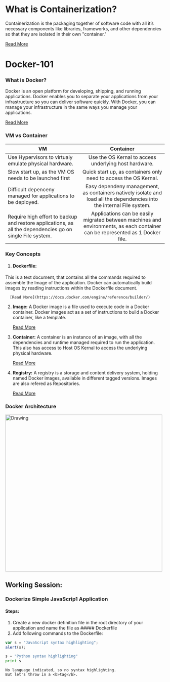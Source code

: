 # What is Containerization?
Containerization is the packaging together of software code with all it’s necessary components like libraries, frameworks, and other dependencies so that they are isolated in their own "container."

[Read More](https://www.redhat.com/en/topics/cloud-native-apps/what-is-containerization)

# Docker-101

### What is Docker?
Docker is an open platform for developing, shipping, and running applications. Docker enables you to separate your applications from your infrastructure so you can deliver software quickly. With Docker, you can manage your infrastructure in the same ways you manage your applications.

[Read More](https://docs.docker.com/get-started/overview/)

### VM vs Container

| VM        | Container         |
| ------------- |:-------------:|
| Use Hypervisors to virtualy emulate physical hardware. | Use the OS Kernal to access underlying host hardware. |
| Slow start up, as the VM OS needs to be launched first | Quick start up, as containers only need to access the OS Kernal. |
| Difficult depenceny managed for applications to be deployed. | Easy dependeny management, as containers natively isolate and load all the dependencies into the internal File system. |
| Require high effort to backup and restore applications, as all the dependencies go on single File system. | Applications can be easily migrated between machines and environments, as each container can be represented as 1 Docker file. |

### Key Concepts
1. #### Dockerfile: 

This is a text document, that contains all the commands required to assemble the Image of the application. Docker can automatically build images by reading instructions within the Dockerfile document.

      [Read More](https://docs.docker.com/engine/reference/builder/)

2.  **Image:** A Docker image is a file used to execute code in a Docker container. Docker images act as a set of instructions to build a Docker container, like a template.

      [Read More](https://searchitoperations.techtarget.com/definition/Docker-image)

3. **Container:** A container is an instance of an image, with all the dependencies and runtime managed required to run the application. This also has access to Host OS Kernal to access the underlying physical hardware.

      [Read More](https://www.docker.com/resources/what-container)

4. **Registry:** A registry is a storage and content delivery system, holding named Docker images, available in different tagged versions. Images are also refered as Repositories.

      [Read More](https://docs.docker.com/registry/introduction/)


### Docker Architecture
<img width="496" alt="Drawing" src="https://user-images.githubusercontent.com/30496850/143784915-4d8cd80d-79ac-4fc0-b7d7-de306ead35d0.png">

## Working Session:
### Dockerize Simple JavaScrip1 Application


#### Steps:
1. Create a new docker definition file in the root directory of your application and name the file as ##### Dockerfile
2. Add following commands to the Dockerfile:
```javascript
var s = "JavaScript syntax highlighting";
alert(s);
```
 
```python
s = "Python syntax highlighting"
print s
```
 
```
No language indicated, so no syntax highlighting. 
But let's throw in a <b>tag</b>.
```
